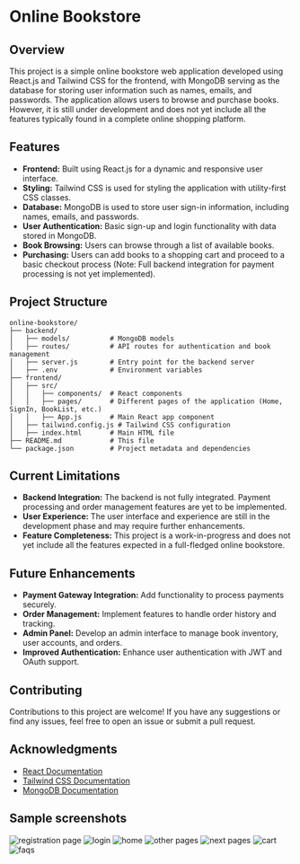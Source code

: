 



# Online Bookstore

## Overview

This project is a simple online bookstore web application developed using React.js and Tailwind CSS for the frontend, with MongoDB serving as the database for storing user information such as names, emails, and passwords. The application allows users to browse and purchase books. However, it is still under development and does not yet include all the features typically found in a complete online shopping platform.

## Features

- **Frontend:** Built using React.js for a dynamic and responsive user interface.
- **Styling:** Tailwind CSS is used for styling the application with utility-first CSS classes.
- **Database:** MongoDB is used to store user sign-in information, including names, emails, and passwords.
- **User Authentication:** Basic sign-up and login functionality with data stored in MongoDB.
- **Book Browsing:** Users can browse through a list of available books.
- **Purchasing:** Users can add books to a shopping cart and proceed to a basic checkout process (Note: Full backend integration for payment processing is not yet implemented).

## Project Structure

```
online-bookstore/
├── backend/
│   ├── models/          # MongoDB models
│   ├── routes/          # API routes for authentication and book management
│   ├── server.js        # Entry point for the backend server
│   ├── .env             # Environment variables
├── frontend/
│   ├── src/
│   │   ├── components/  # React components
│   │   ├── pages/       # Different pages of the application (Home, SignIn, BookList, etc.)
│   │   ├── App.js       # Main React app component
│   ├── tailwind.config.js # Tailwind CSS configuration
│   ├── index.html       # Main HTML file
├── README.md            # This file
└── package.json         # Project metadata and dependencies
```

## Current Limitations

- **Backend Integration:** The backend is not fully integrated. Payment processing and order management features are yet to be implemented.
- **User Experience:** The user interface and experience are still in the development phase and may require further enhancements.
- **Feature Completeness:** This project is a work-in-progress and does not yet include all the features expected in a full-fledged online bookstore.

## Future Enhancements

- **Payment Gateway Integration:** Add functionality to process payments securely.
- **Order Management:** Implement features to handle order history and tracking.
- **Admin Panel:** Develop an admin interface to manage book inventory, user accounts, and orders.
- **Improved Authentication:** Enhance user authentication with JWT and OAuth support.

## Contributing

Contributions to this project are welcome! If you have any suggestions or find any issues, feel free to open an issue or submit a pull request.


## Acknowledgments

- [React Documentation](https://reactjs.org/docs/getting-started.html)
- [Tailwind CSS Documentation](https://tailwindcss.com/docs)
- [MongoDB Documentation](https://docs.mongodb.com/)


## Sample screenshots
 ![registration page](https://github.com/user-attachments/assets/53f5bde9-8a81-4e16-a235-1482f9e1315b)
 ![login](https://github.com/user-attachments/assets/ebcadb32-b958-4890-ab76-8b0fcec8dfc4)
 ![home](https://github.com/user-attachments/assets/ebd0945a-db19-4482-aa2f-c7dd78544ca5)
 ![other pages](https://github.com/user-attachments/assets/77fe5a1f-4bd7-4054-af4b-f1a7b1b5d490)
 ![next pages](https://github.com/user-attachments/assets/af9633d8-b0b4-4d06-9393-d8f4f305c4ca)
![cart](https://github.com/user-attachments/assets/f5439601-d178-4953-8dd4-efe6f30d4d4d)
![faqs](https://github.com/user-attachments/assets/9cc21ec6-8404-41b3-b866-d871c0f33875)






